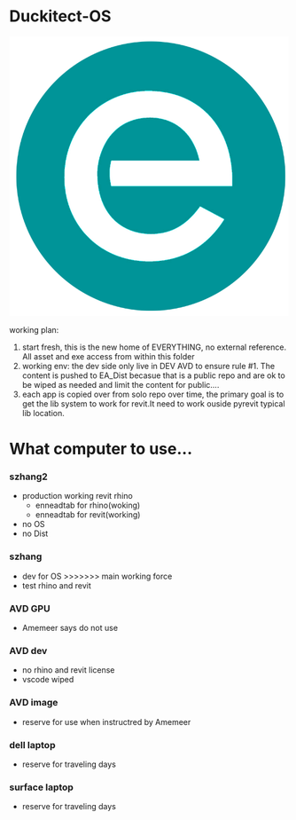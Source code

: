 # Duckitect-OS
![alt text](landing-logo.png)

working plan:
1. start fresh, this is the new home of EVERYTHING, no external reference. All asset and exe access from within this folder
2. working env: the dev side only live in DEV AVD to ensure rule #1. The content is pushed to EA_Dist becasue that is a public repo and are ok to be wiped as needed and limit the content for public....
3. each app is copied over from solo repo over time, the primary goal is to get the lib system to work for revit.It need to work ouside pyrevit typical lib location.

# What computer to use...

### szhang2
- production working revit rhino
    - enneadtab for rhino(woking)
    - enneadtab for revit(working)
- no OS
- no Dist


### szhang
- dev for OS >>>>>>> main working force
- test rhino and revit

### AVD GPU
- Amemeer says do not use

### AVD dev
- no rhino and revit license
- vscode wiped

### AVD image
- reserve for use when instructred by Amemeer

### dell laptop
- reserve for traveling days


### surface laptop
- reserve for traveling days
